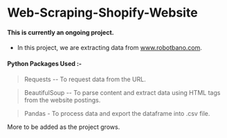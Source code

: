 # Web-Scraping-Shopify-Website

#### This is currently an ongoing project.

- In this project, we are extracting data from www.robotbano.com. 

#### Python Packages Used :-

  > Requests -- To request data from the URL.

  > BeautifulSoup -- To parse content and extract data using HTML tags from the website postings.

  > Pandas - To process data and export the dataframe into .csv file.

More to be added as the project grows. 
